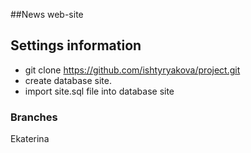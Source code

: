 ##News web-site 

## Settings information
- git clone https://github.com/ishtyryakova/project.git
- create database site.
- import site.sql file into database site


### Branches

Ekaterina